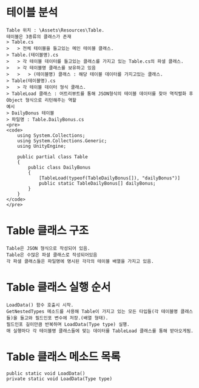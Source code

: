 # 테이블 분석
    Table 위치 : \Assets\Resources\Table.
    테이블은 3종류의 클래스가 존재
    > Table.cs
    >   > 전체 테이블을 들고있는 메인 테이블 클래스.
    > Table.(테이블명).cs 
    >   > 각 테이블 데이터를 들고있는 클래스를 가지고 있는 Table.cs의 파셜 클래스.
    >   > 각 테이블명 클래스를 보유하고 있음
    >   >   > (테이블명) 클래스 : 해당 테이블 데이터를 가지고있는 클래스.            
    > Table(테이블명).cs
    >   > 각 테이블 데이터 형식 클래스.
    > TableLoad 클래스 : 어트리뷰트를 통해 JSON형식의 테이블 데이터를 찾아 역직렬화 후 Object 형식으로 리턴해주는 역할
    예시
    > DailyBonus 테이블    
    > 파일명 : Table.DailyBonus.cs
    <pre>
    <code>
        using System.Collections;
        using System.Collections.Generic;
        using UnityEngine;

        public partial class Table
        {
            public class DailyBonus
            {
                [TableLoad(typeof(TableDailyBonus[]), "dailyBonus")]
                public static TableDailyBonus[] dailyBonus;
            }
        }
    </code>
    </pre>

# Table 클래스 구조
    Table은 JSON 형식으로 작성되어 있음.
    Table은 수많은 파셜 클래스로 작성되어있음
    각 파셜 클래스들은 파일명에 명시된 각각의 테이블 배열을 가지고 있음.

# Table 클래스 실행 순서
    LoadData() 함수 호출시 시작.
    GetNestedTypes 메소드를 사용해 Table이 가지고 있는 모든 타입들(각 테이블명 클래스들)을 들고와 필드인포 변수에 저장.(배열 형태).
    필드인포 길이만큼 반복하며 LoadData(Type type) 실행.
    매 실행마다 각 테이블명 클래스들에 맞는 데이터를 TableLoad 클래스를 통해 받아오게됨.

# Table 클래스 메소드 목록
    public static void LoadData()
    private static void LoadData(Type type)
